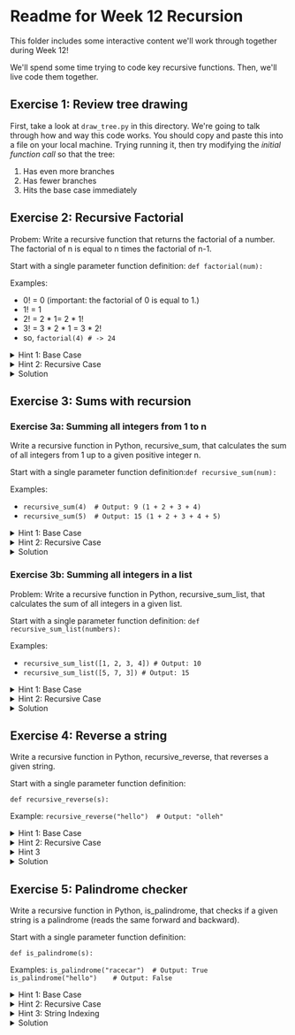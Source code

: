 # Readme for Week 12 Recursion

This folder includes some interactive content we'll work through together during Week 12!

We'll spend some time trying to code key recursive functions. Then, we'll live code them together.

## Exercise 1: Review tree drawing

First, take a look at `draw_tree.py` in this directory. We're going to talk through how and way this code works. You should copy and paste this into a file on your local machine. Trying running it, then try modifying the *initial function call* so that the tree:

1. Has even more branches
2. Has fewer branches
3. Hits the base case immediately


## Exercise 2: Recursive Factorial

Probem: Write a recursive function that returns the factorial of a number. The factorial of n is equal to n times the factorial of n-1.

Start with a single parameter function definition: `def factorial(num):`

Examples:
- 0! = 0 (important: the factorial of 0 is equal to 1.)
- 1! = 1
- 2! = 2 * 1= 2 * 1!
- 3! = 3 * 2 * 1 = 3 * 2!
- so, `factorial(4) # -> 24`

<details>
<summary>Hint 1: Base Case</summary>
The base case will be based on the definition that factorial(0) = 1. If occurs when `num` is 0.
</details>

<details>
<summary>Hint 2: Recursive Case</summary>

In order to move towards the base case, consider decrementing the variable being passed by argument (`num`) by 1.

(e.g., somewhere in your code call, `factorial(num-1)`)
</details>

<details>
<summary> Solution</summary>

```python
def factorial(n):
    if n == 0:  # Base case
        return 1
    else:
        return n * factorial(n - 1)  # Recursive case

# Example usage:
print(factorial(5))  # Output: 120
```
</details>


## Exercise 3: Sums with recursion

### Exercise 3a: Summing all integers from 1 to n
Write a recursive function in Python, recursive_sum, that calculates the sum of all integers from 1 up to a given positive integer n.

Start with a single parameter function definition:`def recursive_sum(num):`

Examples: 
- `recursive_sum(4)  # Output: 9 (1 + 2 + 3 + 4)`
- `recursive_sum(5)  # Output: 15 (1 + 2 + 3 + 4 + 5)`

<details>
<summary>Hint 1: Base Case</summary> The base case occurs when `n` is 0. The sum of all integers up to 0 is simply 0. </details>

<details>
<summary>Hint 2: Recursive Case</summary> If `n` is greater than 0, return `n` plus the result of `recursive_sum(n - 1)`. </details>


<details>
<summary>Solution</summary>

```python
def recursive_sum(n):
    if n == 0:  # Base case
        return 0
    else:
        return n + recursive_sum(n - 1)  # Recursive case

# Example usage:
print(recursive_sum(5))  # Output: 15
```
</details>


### Exercise 3b: Summing all integers in a list
Problem: Write a recursive function in Python, recursive_sum_list, that calculates the sum of all integers in a given list.

Start with a single parameter function definition: `def recursive_sum_list(numbers):`

Examples:
- `recursive_sum_list([1, 2, 3, 4]) # Output: 10`
- `recursive_sum_list([5, 7, 3]) # Output: 15`

<details> <summary>Hint 1: Base Case</summary> The base case occurs when the list is empty. The sum of an empty list is simply 0. </details> <details> <summary>Hint 2: Recursive Case</summary> If the list is not empty, return the first element of the list plus the result of `recursive_sum_list` called on the rest of the list. </details>

<details>
<summary>Solution</summary>

```python
def recursive_sum_list(numbers):
    if not numbers:  # Base case
        return 0
    else:
        return numbers[0] + recursive_sum_list(numbers[1:])  # Recursive case

# Example usage:
print(recursive_sum_list([1, 2, 3, 4]))  # Output: 10
```

</details>

## Exercise 4: Reverse a string

Write a recursive function in Python, recursive_reverse, that reverses a given string.

Start with a single parameter function definition:

`def recursive_reverse(s):`

Example: `recursive_reverse("hello")  # Output: "olleh"`

<details>
<summary>Hint 1: Base Case</summary> The base case is an empty string or a single-character string, which is its own reverse. </details>

<details>
<summary>Hint 2: Recursive Case</summary> Return the last character of the string concatenated with the reverse of the rest of the string. </details>

<details>
<summary>Hint 3</summary> To get the "rest of the string", we can use `s[:-1]`</details>

<details>
<summary>Solution</summary>

```python
def recursive_reverse(s):
    if len(s) <= 1:  # Base case
        return s
    else:
        return s[-1] + recursive_reverse(s[:-1])  # Recursive case

# Example usage:
print(recursive_reverse("hello"))  # Output: "olleh"
```
</details>

## Exercise 5: Palindrome checker

Write a recursive function in Python, is_palindrome, that checks if a given string is a palindrome (reads the same forward and backward).


Start with a single parameter function definition:

`def is_palindrome(s):`


Examples:
`is_palindrome("racecar")  # Output: True`
`is_palindrome("hello")    # Output: False`


<details>
<summary>Hint 1: Base Case</summary>
The base case is when the string is empty or has a length of 1; both cases are palindromes by definition.
</details>

<details>
<summary>Hint 2: Recursive Case</summary> If the first and last characters are the same, check if the substring between them is a palindrome by calling `is_palindrome` recursively.
</details>

<details>
<summary>Hint 3: String Indexing</summary>
To check the substring between the first and last character, you can use the indexing approach `s[1:-1]` </details>


<details>
<summary>Solution</summary>

```python
def is_palindrome(s):
    if len(s) <= 1:  # Base case
        return True
    elif s[0] == s[-1]:  # Recursive case
        return is_palindrome(s[1:-1])
    else:
        return False

# Example usage:
print(is_palindrome("racecar"))  # Output: True
print(is_palindrome("hello"))    # Output: False
```
</details>